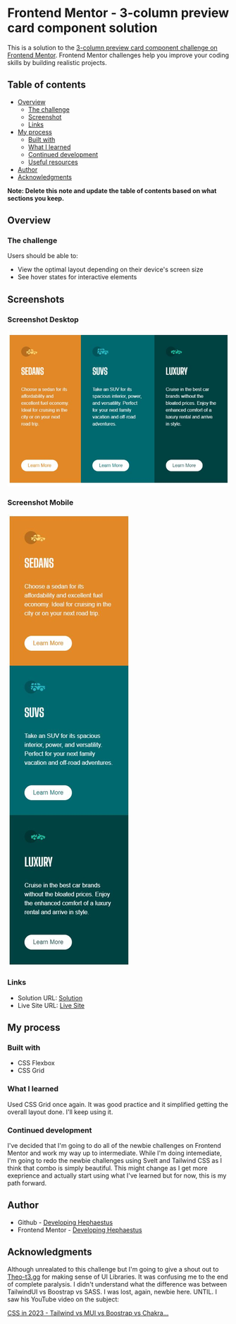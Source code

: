 # Frontend Mentor - 3-column preview card component solution

This is a solution to the [3-column preview card component challenge on Frontend Mentor](https://www.frontendmentor.io/challenges/3column-preview-card-component-pH92eAR2-). Frontend Mentor challenges help you improve your coding skills by building realistic projects. 

## Table of contents

- [Overview](#overview)
  - [The challenge](#the-challenge)
  - [Screenshot](#screenshots)
  - [Links](#links)
- [My process](#my-process)
  - [Built with](#built-with)
  - [What I learned](#what-i-learned)
  - [Continued development](#continued-development)
  - [Useful resources](#useful-resources)
- [Author](#author)
- [Acknowledgments](#acknowledgments)

**Note: Delete this note and update the table of contents based on what sections you keep.**

## Overview

### The challenge

Users should be able to:

- View the optimal layout depending on their device's screen size
- See hover states for interactive elements

## Screenshots

### Screenshot Desktop
![Desktop Screenshot](screenshot.JPG)

### Screenshot Mobile
![Mobile Screenshot](screenshot_mobile.JPG)

### Links

- Solution URL: [Solution](https://your-solution-url.com)
- Live Site URL: [Live Site](https://unknownbuilder.github.io/FEmentor_three_column_preview_card)

## My process

### Built with

- CSS Flexbox
- CSS Grid

### What I learned

Used CSS Grid once again. It was good practice and it simplified getting the overall layout done. I'll keep using it. 

### Continued development

I've decided that I'm going to do all of the newbie challenges on Frontend Mentor and work my way up to intermediate. While I'm doing intemediate, I'm going to redo the newbie challenges using Svelt and Tailwind CSS as I think that combo is simply beautiful. This might change as I get more exeprience and actually start using what I've learned but for now, this is my path forward. 

## Author

- Github - [Developing Hephaestus](https://github.com/UnknownBuilder)
- Frontend Mentor - [Developing Hephaestus](https://www.frontendmentor.io/profile/UnknownBuilder)

## Acknowledgments

Although unrealated to this challenge but I'm going to give a shout out to [Theo-t3.gg](https://www.youtube.com/@t3dotgg) for making sense of UI Libraries. It was confusing me to the end of complete paralysis. I didn't understand what the difference was between TailwindUI vs Boostrap vs SASS. I was lost, again, newbie here. UNTIL. I saw his YouTube video on the subject: 

[CSS in 2023 - Tailwind vs MUI vs Boostrap vs Chakra...](vshttps://www.youtube.com/watch?v=CQuTF-bkOgc&ab_channel=Theo-t3%E2%80%A4gg)
